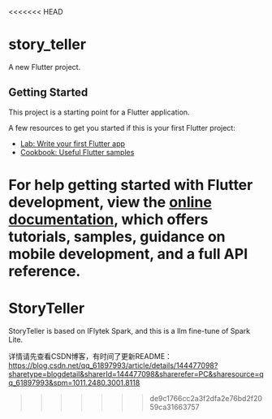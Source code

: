 <<<<<<< HEAD
# story_teller

A new Flutter project.

## Getting Started

This project is a starting point for a Flutter application.

A few resources to get you started if this is your first Flutter project:

- [Lab: Write your first Flutter app](https://docs.flutter.dev/get-started/codelab)
- [Cookbook: Useful Flutter samples](https://docs.flutter.dev/cookbook)

For help getting started with Flutter development, view the
[online documentation](https://docs.flutter.dev/), which offers tutorials,
samples, guidance on mobile development, and a full API reference.
=======
# StoryTeller
StoryTeller is based on IFlytek Spark, and this is a llm fine-tune of Spark Lite.

详情请先查看CSDN博客，有时间了更新README：
https://blog.csdn.net/qq_61897993/article/details/144477098?sharetype=blogdetail&sharerId=144477098&sharerefer=PC&sharesource=qq_61897993&spm=1011.2480.3001.8118
>>>>>>> de9c1766cc2a3f2dfa2e76bd2f2059ca31663757
